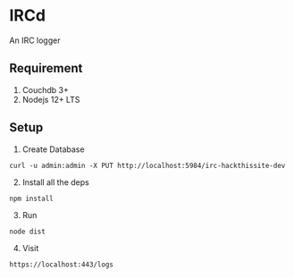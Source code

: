 # IRCd

 An IRC logger

## Requirement
1. Couchdb 3+
2. Nodejs 12+ LTS

## Setup
1. Create Database
```
curl -u admin:admin -X PUT http://localhost:5984/irc-hackthissite-dev
```
2. Install all the deps
```
npm install
```
3. Run

```
node dist
```
4. Visit
```
https://localhost:443/logs
```
<!-- ```
Top level modules
npm ls -g --depth=0 

-- generate self signed certificate --
openssl req -x509 -newkey rsa:2048 -keyout key.pem -out cert.pem -nodes

to get node via sudo in package.json otherwise sudo can't be used
             src            target 
sudo ln -s $(type -p node) /usr/bin/node
``` -->
